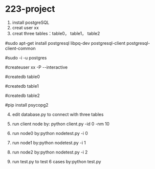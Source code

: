 # 223-project

1. install postgreSQL
2. creat user xx
3. creat three tables：table0， table1， table2

#sudo apt-get install postgresql libpq-dev postgresql-client postgresql-client-common

#sudo -i -u postgres

#createuser xx -P --interactive

#createdb table0

#createdb table1

#createdb table2

#pip install psycopg2

4. edit database.py to connect with three tables
5. run client node by: python client.py -id 0 -nm 10
6. run node0 by:python nodetest.py -i 0
7. run node1 by:python nodetest.py -i 1
8. run node2 by:python nodetest.py -i 2

9. run test.py to test 6 cases by:python test.py

